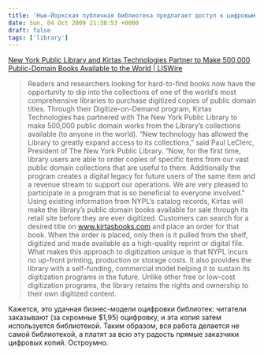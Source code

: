 ```yaml
---
title: 'Нью-Йоркская публичная библиотека предлагает доступ к цифровым версиям public domain'
date: Sun, 04 Oct 2009 21:38:53 +0000
draft: false
tags: ['library']
---
```


[New York Public Library and Kirtas Technologies Partner to Make 500,000 Public-Domain Books Available to the World | LISWire](http://liswire.com/content/new-york-public-library-and-kirtas-technologies-partner-make-500000-public-domain-books-avai)

> Readers and researchers looking for hard-to-find books now have the opportunity to dip into the collections of one of the world’s most comprehensive libraries to purchase digitized copies of public domain titles. Through their Digitize-on-Demand program, Kirtas Technologies has partnered with The New York Public Library to make 500,000 public domain works from the Library’s collections available (to anyone in the world). “New technology has allowed the Library to greatly expand access to its collections,” said Paul LeClerc, President of The New York Public Library. “Now, for the first time, library users are able to order copies of specific items from our vast public domain collections that are useful to them. Additionally the program creates a digital legacy for future users of the same item and a revenue stream to support our operations. We are very pleased to participate in a program that is so beneficial to everyone involved." Using existing information from NYPL’s catalog records, Kirtas will make the library’s public domain books available for sale through its retail site before they are ever digitized. Customers can search for a desired title on www.kirtasbooks.com and place an order for that book. When the order is placed, only then is it pulled from the shelf, digitized and made available as a high-quality reprint or digital file. What makes this approach to digitization unique is that NYPL incurs no up-front printing, production or storage costs. It also provides the library with a self-funding, commercial model helping it to sustain its digitization programs in the future. Unlike other free or low-cost digitization programs, the library retains the rights and ownership to their own digitized content.

Кажется, это удачная бизнес-модели оцифровки библиотек: читатели заказывают (за скромные $1,95) оцифровку, и эта копия затем используется библиотекой. Таким образом, вся работа делается не самой библиотекой, а платят за всю эту радость прямые заказчики цифровых копий. Остроумно.

